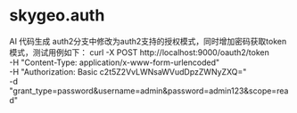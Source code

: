 # skygeo.auth
AI 代码生成
auth2分支中修改为auth2支持的授权模式，同时增加密码获取token模式，测试用例如下：
curl -X POST http://localhost:9000/oauth2/token \
     -H "Content-Type: application/x-www-form-urlencoded" \
     -H "Authorization: Basic c2t5Z2VvLWNsaWVudDpzZWNyZXQ=" \
     -d "grant_type=password&username=admin&password=admin123&scope=read"
